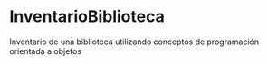# InventarioBiblioteca
Inventario de una biblioteca utilizando conceptos de programación orientada a objetos
